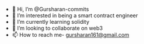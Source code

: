 - 👋 Hi, I’m @Gursharan-commits
- 👀 I’m interested in being a smart contract engineer
- 🌱 I’m currently learning solidity
- 💞️ I’m looking to collaborate on web3
- 📫 How to reach me- gursharan161@gmail.com
